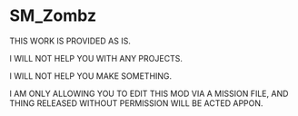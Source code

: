 # SM_Zombz

THIS WORK IS PROVIDED AS IS.

I WILL NOT HELP YOU WITH ANY PROJECTS.

I WILL NOT HELP YOU MAKE SOMETHING.

I AM ONLY ALLOWING YOU TO EDIT THIS MOD VIA A MISSION FILE, AND THING RELEASED WITHOUT PERMISSION WILL BE ACTED APPON.
